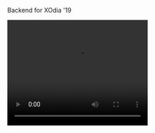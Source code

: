 Backend for XOdia '19


<video width="320" height="240" controls>
  <source src="xodia.mp4" type="video/mp4">
Your browser does not support the video tag.
</video>
